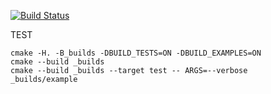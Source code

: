 [![Build Status](https://travis-ci.org/BinaryTreesImplementation/BinaryTreeSearch.svg?branch=master)](https://travis-ci.org/BinaryTreesImplementation/BinaryTreeSearch) 

TEST
```
cmake -H. -B_builds -DBUILD_TESTS=ON -DBUILD_EXAMPLES=ON
cmake --build _builds
cmake --build _builds --target test -- ARGS=--verbose
_builds/example
```
